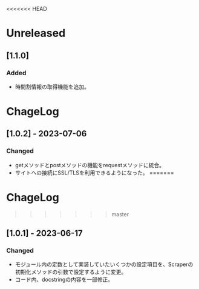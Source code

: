 <<<<<<< HEAD
# Unreleased
## [1.1.0]
### Added
- 時間割情報の取得機能を追加。

# ChageLog
## [1.0.2] - 2023-07-06
### Changed
- getメソッドとpostメソッドの機能をrequestメソッドに統合。
- サイトへの接続にSSL/TLSを利用できるようになった。
=======
# ChageLog
>>>>>>> master

## [1.0.1] - 2023-06-17
### Changed
- モジュール内の定数として実装していたいくつかの設定項目を、Scraperの初期化メソッドの引数で設定するように変更。
- コード内、docstringの内容を一部修正。